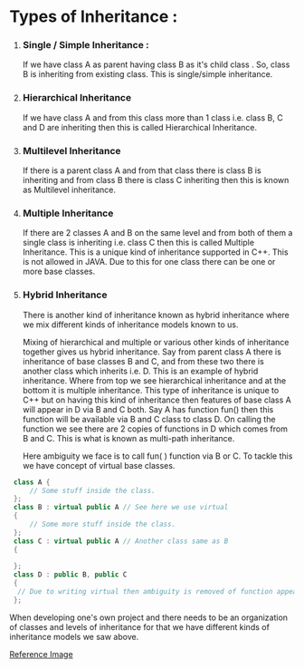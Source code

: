 # Types of Inheritance :

1. ### Single / Simple Inheritance :

   If we have class A as parent having class B as it's child class . So, class B is inheriting from existing class. This is single/simple inheritance.

2. ### Hierarchical Inheritance

   If we have class A and from this class more than 1 class i.e. class B, C and D are inheriting then this is called Hierarchical Inheritance. 

3. ### Multilevel Inheritance

   If there is a parent class A and from that class there is class B is inheriting and from class B there is class C inheriting then this is known as Multilevel inheritance.

4. ### Multiple Inheritance 

   If there are 2 classes A and B on the same level and from both of them a single class is inheriting i.e. class C then this is called Multiple Inheritance. This is a unique kind of inheritance supported in C++. This is not allowed in JAVA. Due to this for one class there can be one or more base classes.

5. ### Hybrid Inheritance

   There is another kind of inheritance known as hybrid inheritance where we mix different kinds of inheritance models known to us.

   Mixing of hierarchical and multiple or various other kinds of inheritance together gives us hybrid inheritance. Say from parent class A there is inheritance of base classes B and C, and from these two there is another class which inherits i.e. D. This is an example of hybrid inheritance. Where from top we see hierarchical inheritance and at the bottom it is multiple inheritance. This type of inheritance is unique to C++ but on having this kind of inheritance then features of base class A will appear in D via B and C both. Say A has function fun() then this function will be available via B and C class to class D. On calling the function we see there are 2 copies of functions in D which comes from B and C. This is what is known as multi-path inheritance.

   Here ambiguity we face is to call fun( ) function via B or C. To tackle this we have concept of virtual base classes.

  ```c++
   class A {
       // Some stuff inside the class.
   };
   class B : virtual public A // See here we use virtual
   {
       // Some more stuff inside the class.
   };
   class C : virtual public A // Another class same as B
   {
       
   };
   class D : public B, public C
   {
   	// Due to writing virtual then ambiguity is removed of function appearing via B or C
   };
   ```

   When developing one's own project and there needs to be an organization of classes and levels of inheritance for that we have different kinds of inheritance models we saw above.

[Reference Image](https://i.imgur.com/cfPdPtd.png) 
